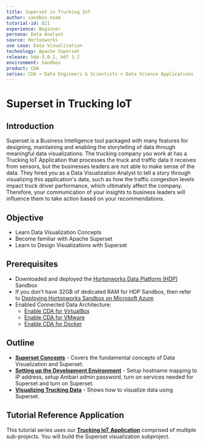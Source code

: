 ```yaml
---
title: Superset in Trucking IoT
author: sandbox-team
tutorial-id: 821
experience: Beginner
persona: Data Analyst
source: Hortonworks
use case: Data Visualization
technology: Apache Superset
release: hdp-3.0.1, hdf 3.2
environment: Sandbox
product: CDA
series: CDA > Data Engineers & Scientists > Data Science Applications
---
```


# Superset in Trucking IoT

## Introduction

Superset is a Business Intelligence tool packaged with many features for designing, maintaining and enabling the storytelling of data through meaningful data visualizations. The trucking company you work at has a Trucking IoT Application that processes the truck and traffic data it receives from sensors, but the businesses leaders are not able to make sense of the data. They hired you as a Data Visualization Analyst to tell a story through visualizing this application's data, such as how the traffic congestion levels impact truck driver performance, which ultimately affect the company. Therefore, your communication of your insights to business leaders will influence them to take action based on your recommendations.

## Objective

- Learn Data Visualization Concepts
- Become familiar with Apache Superset
- Learn to Design Visualizations with Superset

## Prerequisites

- Downloaded and deployed the [Hortonworks Data Platform (HDP)](https://www.cloudera.com/downloads/hortonworks-sandbox/hdp.html) Sandbox
- If you don't have 32GB of dedicated RAM for HDP Sandbox, then refer to [Deploying Hortonworks Sandbox on Microsoft Azure](https://hortonworks.com/tutorial/sandbox-deployment-and-install-guide/section/4/)
- Enabled Connected Data Architecture:
  - [Enable CDA for VirtualBox](https://hortonworks.com/tutorial/sandbox-deployment-and-install-guide/section/1/#enable-connected-data-architecture-cda---advanced-topic)
  - [Enable CDA for VMware](https://hortonworks.com/tutorial/sandbox-deployment-and-install-guide/section/2/#enable-connected-data-architecture-cda---advanced-topic)
  - [Enable CDA for Docker](https://hortonworks.com/tutorial/sandbox-deployment-and-install-guide/section/3/#enable-connected-data-architecture-cda---advanced-topic)

## Outline

- **[Superset Concepts](https://hortonworks.com/tutorial/superset-in-trucking-iot/section/1/)** - Covers the fundamental concepts of Data Visualization and Superset.
- **[Setting up the Development Environment](https://hortonworks.com/tutorial/superset-in-trucking-iot/section/2/)** - Setup hostname mapping to IP address, setup Ambari admin password, turn on services needed for Superset and turn on Superset.
- **[Visualizing Trucking Data](https://hortonworks.com/tutorial/superset-in-trucking-iot/section/3/)** - Shows how to visualize data using Superset.

## Tutorial Reference Application

This tutorial series uses our **[Trucking IoT Application](https://github.com/orendain/trucking-iot/tree/hadoop-summit-2017)** comprised of multiple sub-projects. You will build the Superset visualization subproject.

